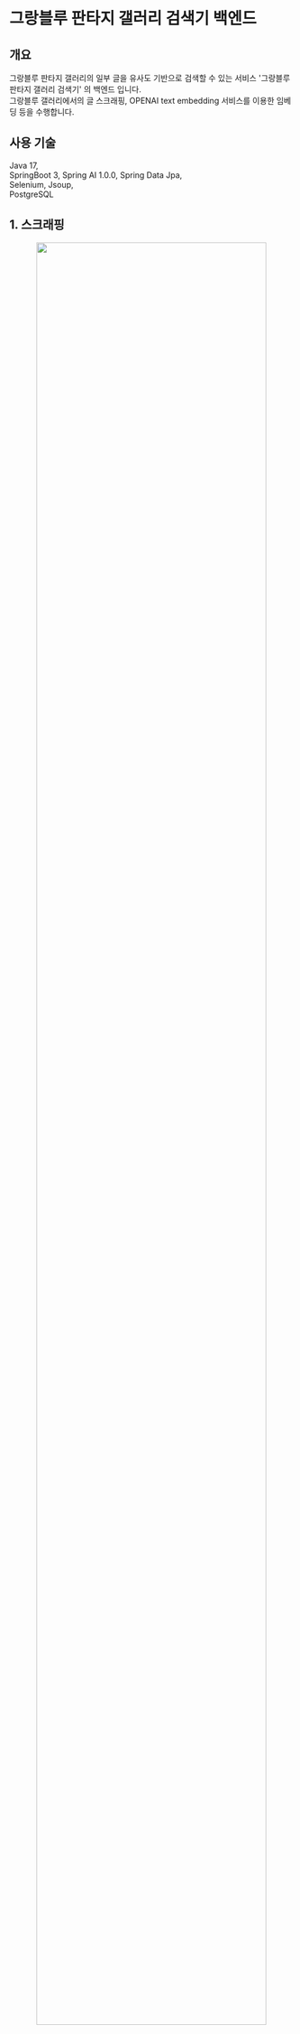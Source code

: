 # 그랑블루 판타지 갤러리 검색기 백엔드
## 개요

그랑블루 판타지 갤러리의 일부 글을 유사도 기반으로 검색할 수 있는 서비스 '그랑블루 판타지 갤러리 검색기' 의 백엔드 입니다.<br>
그랑블루 갤러리에서의 글 스크래핑, OPENAI text embedding 서비스를 이용한 임베딩 등을 수행합니다.<br>

## 사용 기술
Java 17,  
SpringBoot 3, Spring AI 1.0.0, Spring Data Jpa,  
Selenium, Jsoup,  
PostgreSQL

## 1. 스크래핑
<div style="text-align:center"><img src="https://github.com/user-attachments/assets/5dfb96a8-647b-4359-98ed-43df7859a935" width="90%"></div>

Selenium 을 이용하여 그랑블루 판타지 갤러리의 글을 스크래핑 합니다. (실제 사용은 headless 상태로 사용합니다.)<br>
Selenium 으로 페이지 접속 후 Jsoup 으로 필요한 요소를 파싱하여 글을 가져옵니다.<br>

<div style="text-align:center"><img src="https://github.com/user-attachments/assets/14c26236-340f-4d4e-89eb-9bdc7c42b3ab" width="90%"></div>
<div style="text-align:center"><img src="https://github.com/user-attachments/assets/abe7f14e-1dc9-4785-a9db-be47df08141b" width="90%"></div>

문제가 발생하지 않는 선에서, 최대한 빠른 속도로 스크래핑 하도록 하였습니다. (1 ~ 2 초당 1페이지)<br>
스크래핑된 글은 스크래핑 진행중에 비동기 방식으로 DB 에 저장됩니다.<br>
DB 저장시 jdbcTemplate.batchUpdate 를 사용하여 (인터벌 * 100) 개의 데이터를 한번에 삽입합니다.<br>

## 2. 중복관리
<img src="https://github.com/user-attachments/assets/0b0a7fdb-2f4b-4a8c-9882-52a7d5a68397" width="50%">

페이지 단위로 스크래핑 함에 따라 중복 글과 댓글이 발생할 수 있습니다.<br>
해당 중복 글과 댓글을 임베딩 전에 미리 조회하고 삭제하는 기능입니다.

## 3. 임베딩
<img src="https://github.com/user-attachments/assets/8586d607-d3f3-4b54-99cb-436143db4404" width="90%">

SpringAI 의 openai 모듈을 이용하여 글을 임베딩 합니다.  
글은 DB 에서 페이지 단위로 가져와 비동기 방식으로 임베딩 되며 openai 의 text-embedding-large 모델을 사용하여 256차원으로 임베딩 됩니다.
임베딩 결과값은 jdbcTemplate.batchUpdate 방식으로 DB 에 저장됩니다.  
DB 는 postgreSQL 에 vector 확장을 사용하였습니다.

<img src="https://github.com/user-attachments/assets/84a5f021-131b-4fea-a908-f6973b40312d" width="90%">

임베딩 작업은 멀티스레드로 진행되며, 100개씩 묶어 1000 개를 진행할 경우 1분 2초 정도 소요됩니다.   
임베딩 값은 hnsw (코사인 거리) 방식으로 인덱싱 되어있습니다.

## 4. 페이지 찾기
<img src="https://github.com/user-attachments/assets/f36eb248-4f0a-4b8a-8a26-cb42a15ce397" width="90%">

필요한 경우 날짜를 기준으로 해당 날짜의 페이지를 찾아주는 기능입니다. (오차 약 1페이지)   
특정 날짜를 기준으로 스크래핑 할때 사용합니다.

